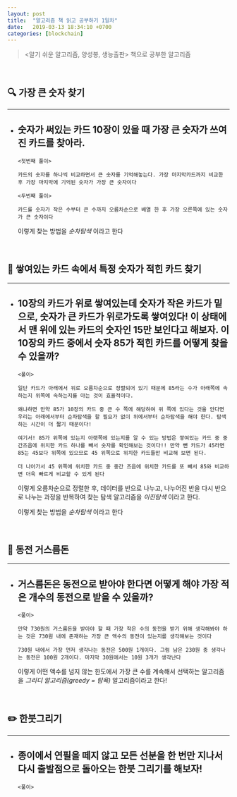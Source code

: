 ```yaml
---
layout: post
title:  "알고리즘 책 읽고 공부하기 1일차"
date:   2019-03-13 18:34:10 +0700
categories: [blockchain]
---
```



> <알기 쉬운 알고리즘, 양성봉, 생능출판> 책으로 공부한 알고리즘

<br>


## 🔍  가장 큰 숫자 찾기
--- 


- ## 숫자가 써있는 카드 10장이 있을 때 가장 큰 숫자가 쓰여진 카드를 찾아라.
	~~~
	<첫번째 풀이>

	카드의 숫자를 하나씩 비교하면서 큰 숫자를 기억해놓는다. 가장 마지막카드까지 비교한 후 가장 마지막에 기억된 숫자가 가장 큰 숫자이다
	~~~

	~~~
	<두번째 풀이>

	카드를 숫자가 작은 수부터 큰 수까지 오름차순으로 배열 한 후 가장 오른쪽에 있는 숫자가 큰 숫자이다
	~~~

	이렇게 찾는 방법을 _순차탐색_ 이라고 한다

	<br>

## 🔎  쌓여있는 카드 속에서 특정 숫자가 적힌 카드 찾기
--- 


- ## 10장의 카드가 위로 쌓여있는데 숫자가 작은 카드가 밑으로, 숫자가 큰 카드가 위로가도록 쌓여있다! 이 상태에서 맨 위에 있는 카드의 숫자인 15만 보인다고 해보자. 이 10장의 카드 중에서 숫자 85가 적힌 카드를 어떻게 찾을 수 있을까?
	~~~
	<풀이>

	일단 카드가 아래에서 위로 오름차순으로 정렬되어 있기 때문에 85라는 수가 아래쪽에 속하는지 위쪽에 속하는지를 아는 것이 효율적이다.

	왜냐하면 만약 85가 10장의 카드 중 큰 수 쪽에 해당하여 위 쪽에 있다는 것을 안다면 우리는 아래에서부터 순차탐색을 할 필요가 없이 위에서부터 순차탐색을 해야 한다. 탐색하는 시간이 더 짧기 때문이다!

	여기서! 85가 위쪽에 있는지 아랫쪽에 있는지를 알 수 있는 방법은 쌓여있는 카드 중 중간즈음에 위치한 카드 하나를 빼서 숫자를 확인해보는 것이다!! 만약 뺀 카드가 45라면 85는 45보다 위쪽에 있으므로 45 위쪽으로 위치한 카드들만 비교해 보면 된다.

	더 나아가서 45 위쪽에 위치한 카드 중 중간 즈음에 위치한 카드를 또 빼서 85와 비교하면 더욱 빠르게 비교할 수 있게 된다
	~~~

	이렇게 오름차순으로 정렬한 후, 데이터를 반으로 나누고, 나누어진 반을 다시 반으로 나누는 과정을 반복하여 찾는 탐색 알고리즘을 _이진탐색_ 이라고 한다.

	이렇게 찾는 방법을 _순차탐색_ 이라고 한다

	<br>

## 💸 동전 거스름돈
---

- ## 거스름돈은 동전으로 받아야 한다면 어떻게 해야 가장 적은 개수의 동전으로 받을 수 있을까?

	~~~
	<풀이>

	만약 730원의 거스름돈을 받아야 할 때 가장 작은 수의 동전을 받기 위해 생각해봐야 하는 것은 730원 내에 존재하는 가장 큰 액수의 동전이 있는지를 생각해보는 것이다

	730원 내에서 가장 먼저 생각나는 동전은 500원 1개이다. 그럼 남은 230원 중 생각나는 동전은 100원 2개이다. 마지막 30원에서는 10원 3개가 생각난다
	~~~

	이렇게 어떤 액수를 넘지 않는 한도에서 가장 큰 수를 계속해서 선택하는 알고리즘을 _그리디 알고리즘(greedy = 탐욕)_ 알고리즘이라고 한다!

	<br>

## ✏️ 한붓그리기
---
- ## 종이에서 연필을 떼지 않고 모든 선분을 한 번만 지나서 다시 출발점으로 돌아오는 한붓 그리기를 해보자!
	~~~
	<풀이>


	~~~
	